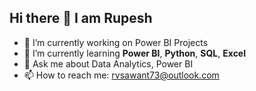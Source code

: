 ## Hi there 👋 I am Rupesh
- 🔭 I’m currently working on Power BI Projects
- 🌱 I’m currently learning **Power BI**, **Python**, **SQL**, **Excel** 
- 💬 Ask me about Data Analytics, Power BI
- 📫 How to reach me: rvsawant73@outlook.com

